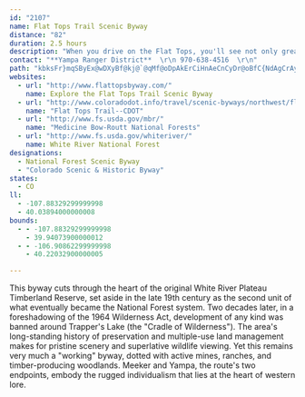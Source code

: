 ```yaml
---
id: "2107"
name: Flat Tops Trail Scenic Byway
distance: "82"
duration: 2.5 hours
description: "When you drive on the Flat Tops, you'll see not only great scenery, but the birthplace of a concept. Development of any kind was barred around Trappers Lake two decades after the region was designated in 1891 as the second National Forest Reserve unit in the foreshadowing of the 1964 Wilderness Act."
contact: "**Yampa Ranger District**  \r\n 970-638-4516  \r\n"
path: "kbksFr}mqSByEx@wDXyBf@kj@`@qMf@oDpAkErCiHnAeCnCyDr@oBfC{NdAgCrAyBhAeCh@aCR_BJeCOaDiBaTUaEJ_BbAaETgBB_CyBef@c@{Co@qCcAoC}@aDeC{Sk@mHPmBR_AvL{XhAcBbAwB|BgDfHiIp_@{\\hReQxv@ee@lBy@zAWjDAbT`@vKAdNc@`ONnIQjJJxC]t^oJrAMtPlBpL~@pEl@`A^`FrCbCx@h@Dr@?tAYtJmDx@w@|BaDvHiNt@}@nCcCpCqBvDeCbDmAdFa@`Cy@|DqDnCoAr@k@hAcA|BgCbBmAnAk@fJaClBgAlGkI`F}JbD{FhRaQrHgJvBaCpFwDlAsAzEoJ`M{OjIqMr@}AhEoLhDgIv@oCt@qDrCgI\\oBbA{\\LmARs@|CsHd@aBUyKnAqJRyCMqA{AsIS{B?yAXeICmB_B}IiAuKBeBNkBn@gEn@yDhAiEvEoK^i@n@_@rCaA|Ck@~Hg@tA_@b@Sh@k@Zq@Tu@HqAEaBW_CyCiP}C{U[gDOuISaD[cBy@{A_@e@}CaBmE_BwGeAy@]uK{Iy@aAi@mBEkA?yCRgDd@kBlB{DjB_CbSkPp@y@Jq@@q@K{@m@sAkBqCeNwUgDuIo@gCIeBNoz@DsFv@iGBs@Gs@aSw~@a@gD_AgMYgB_@_BsC_I}@aDoBcLO}ACuBF_APkAf@gBlH{PZsARuD?cDEaDSeCo@oD_BsDcAsByIoOaAkCsC}OsEgN_A{B{FkI_AuBmEoLcAeDOmCE}TWeAUe@yDsEkRcRgE{DqHaGgFsEaMgM}EgIcAaCy@mCcDgOeAgCw@}@cF}CgCoBkRgX}@eCcD{MsAuCcEeGcDsDwEsEe@u@mBsFeAsBcCaG[eAuAqGe@{AiCgGkIcL}FyEsFkD}AuAu@eBwH{Xe@uAm@y@qAeA_C_BiAgAeA_BmCiGmDaK}DiRiAeHKqASaJMyB{Cg\\sA{KyR_~@{Hoc@_BgEsCiEo@o@yD}BaBcBi@{@_EaLsA{EmAoNOcA_CiGgCeIyAoDk@s@sAcAcBg@sB@}D~@yB\\gVKeBMgASmBw@yIgEy@s@s@gAsK{Uu@qAeFaFmCcD{LgWkH}O_AyB_B_FwDaNaEcK_GqUm@kCOaC?wADgBvAqNEiAgAaIDkUUqB_AmBk@e@q@YoBa@oAk@iByAwAuBcCyGkA_F}BkTmCaRcAgEiAyBkC{Dg@sAcAeL_AaGeB}ImEaRc@y@iCsC}BmDoAeCs@{Ba@yB]kD?oAj@{XNgCXaBdGmRZyBD{@EmAaAeIWmCKgLsC}[_@{C}AsFsAaDi@kAeBiCqDeFeRkRi@sBoJms@}Jk]gGyMgAcD_Imm@SyDOmDC}p@Q_EwCqS}@}Dy@uBeEaIqAqCe@gB{@gHg@aCuB{E]yAIkAC_IKeAa@sBuHqXu@aDcEq]c@{FcAmR?gA|@gKEsBa@aFAiFIwAK_@qEsKcEwDsA}A{@eCaC}Qy@uCsBkF}BgFkAmGOiDCwCNiB\\_ChBgJn@aHN{Hb@os@mC_hAy@aHIcBC_BRaDBeBCoA[sB_KcY_ByDaGoLiAwCE{@Dq@Ni@hD_Ar@k@n@gAlBwE~BsGV}AN_DGyH[oL?sCHkBX{BlIgg@xAaHfG{QrAmBn@wB\\oCNkK}@uCmEyKy@}AmDeIu@mCmAiIU]o@a@cAQ{@P_A`Aa@rBBv@F`@\\p@hBrAR^n@fD^dAbCbFX|@HrA]`CBXNdAr@dB`AxERfCAr@m@zA_Ap@gBd@c@Xa@p@}B`GeEnGaApCUtAUlFWp@k@l@gCrA_@d@O`@_@vDwAfCg@zC}@p@e@RuAKgAs@Ym@YyAB_BZaAvDkGRu@@_AEqA_@mAsAyAeBw@gCm@}AuAu@qBsB{H}AoN{@yAi@k@aDsAsBqB[s@c@mD[}LMyAq@sD_@_Am@y@_Ay@cAg@eAWi@EsFj@eBS_Ak@{@uAuF{OkA}AoAa@mDLaBSu@e@_AsA[mAuBcNw@cBs@[_AC}@Vm@~@WlA}@lIe@xA_A~AeA`A}@`@mCXiAOmCgAeAuAs@uAwLsm@kAiDeAwBqG{EiCqCmFiK_CmCcCsAmCs@_I}@aa@uByBEc@FiCjD_Br@eNxAm@?{@Kg@ScHgEi@mAOgFUw@qHuLSw@e@iFO_Ag@qAy@cAcDeAu@i@oA}Ac@_AS_A[aGOi@{H_QkAcAq@?uEpAg@Dk@EcA_AOm@?y@~@}FDaAQyBOo@aBqBqBmAaAw@uBcDo@eB]yBIkAf@gQSgCi@sAoAgAoPaI{@q@Ws@YmA?wAR{B?aDiA{MIwBcBcGiDeJiBwKOkCZyCKuCOyAa@}@aAs@cAOqGFgIgBy@o@sC{Fc@g@y@g@cI}CSo@?}@p@oA\\Eh@Rb@j@xBfBbA@XUTq@?e@e@kA}C}CwFcDsFaBqAkA{@{AwAaEoAiBgEoCiGsG_@u@OeADo@Lm@Zg@~@Yr@RnA`A|B~Bx@Jx@Mt@qADm@?q@i@uC_@s@_CsCoAyBcCgF}AcCuPkQoIaKeFeDoLg@gBa@eAy@gDmFyGsIoKmKcE{B}Cy@kEc@gBg@g@m@a@_BAg@FiAb@aAd@s@t@s@vAw@~@_@pESdBYvBeAdAUdIX~C_@jHE~@JpFxAhB@`@Mf@e@j@sAHgACy@o@wA]g@s@c@kI}DeNeFai@uLqIyAgJFmXr@aFDeLuAgOyB}De@cADcEr@iCxAyEnDaAb@iB^kl@xBsDhAaIpDaE~BeF`CsBxC}IlOgAz@u@JaA?eAk@eA_BsCmLsAuCmP{RuAmD_@yCIkJO_Ac@kAk@m@oAe@c@?w@RkB~A{LvMkE~B_CdAoBJaBWiA_@i@[cF_HuAaAs@KiADsAl@iArAg@dBQpADzBErCi@fCqInS{@lAm@f@wFhBi@f@_@x@KdAHx@d@lA~@f@|CPh@Vh@l@Rt@@dAOdAo@fAs@d@}@\\kBFiBe@mAy@iAmB_@mAYqB?aBXuE?eA]}AkAaDU_A?_BPsA|@aBb@YbEeAh@g@h@_AXgAD}AiAmG_@mCJmCXsCT_Al@eBxCiF^kBNkAE{AwAmGAmAN{BhGaVBkBOyAiB{DQqABoARgAhBkEbAuDN}BDuDo@sHAkCTsAbD}IPwB?oCWyEDgAXiBxB{GT_BD{Bk@iKXeFh@mBnCuEn@kBh@yFbAsC~@oAjJkDdDgBx@mAbAcCv@mA~HiFlBsBlDkHxAuDfB_DnByB~@yCf@mHfAuCpA{Gx@uNx@yGrBmIn@eEd@gIDoDKgBSqAyBcKoCgJqXar@]mAKqBHuAh@eBrBqBpj@y^~FgEpDgE`IyK|BmE`A}DrCmN^eAv@yAxAsAnBm@hReClIsArAu@x@iAR_B?aBc@{A_AeAmEeCw@_AUm@QaB?q@T_At@{A~Aq@zCa@|G@zDj@hF`CbJ~G`AXzAKr@_@n@mA\\yCi@{C}A_F_CkGuDuHeFgJ}EuFgDkDqHuFo@gA_@wAEy@CaAHeANg@rAeBvAc@vAJf@RnBdB|B~AtBd@bA@dCUrA_@v@_@xAqBn@oBX_BIkCOaAi@eBwHoHaKyIiLiIyHkDy[uJ{DuCwB_DiEkLsCaJmBoHYsEJ}Er@iEpCgIxAiFXmD?mCSyC}@mDk@qAgAuAe@YuBo@gGu@qDSiA_@uAsAW_AUyBBw@ToAh@qA`GaG|@yBVkAB_BGuAa@kBcAaCu@qAYgA_@{B?iB^qIWqCq@kC{IyUsE{KI}@?yBbAcJF{BGkC{Fgt@{@{DcBaGeJcXc@oBqAsJy@mDgCsIeByDy@oDqEq^?aGh@yG|AyDtOyWnAyDtC_NfAuG~AwM|CcYHwAUaFOs@kCuEa@kAOsBdA{IT_An@cAlC{AR_@rDmNR]rBwA@sA{@{Fs@kBiDoFOqBJs@Ta@xAiAjGiBh@YPQ^wAHiAK}AoByFCe@Hm@^s@dA{@l@SN]h@gLNcGYqAe@_AiA{Ae@eA]eAgAiLBc@|C}LTqAR{ANkENyAlBwKtCkVp@eCdEoJPeA`@_EEaDYgGe@kDCyFr@cAl@}ApBgCvAqApAg@vASxDkAvDkCxBuBvBmCn@aAnA_Dx@_AjJgHbCyBxEyEnAy@hAe@lASfAG~C@fEJ|DZdENxJIbHJbAA^WhA{Ch@yGd@aQnIwOp@e@`@AxCFbGx@fCLx@Sv@q@jEiGdCyC`@MnFKx@QhMuI`@g@jGgOZeAzCeOJyCc@_kBBeBnBoYAoAyA{FDee@j@Mth@Bh@ATKTk@?y@HgZ"
websites:
  - url: "http://www.flattopsbyway.com/"
    name: Explore the Flat Tops Trail Scenic Byway
  - url: "http://www.coloradodot.info/travel/scenic-byways/northwest/flat-tops-trail"
    name: "Flat Tops Trail--CDOT"
  - url: "http://www.fs.usda.gov/mbr/"
    name: "Medicine Bow-Routt National Forests"
  - url: "http://www.fs.usda.gov/whiteriver/"
    name: White River National Forest
designations:
  - National Forest Scenic Byway
  - "Colorado Scenic & Historic Byway"
states:
  - CO
ll:
  - -107.88329299999998
  - 40.03894000000008
bounds:
  - - -107.88329299999998
    - 39.94073900000012
  - - -106.90862299999998
    - 40.22032900000005

---
```


This byway cuts through the heart of the original White River Plateau Timberland Reserve, set aside in the late 19th century as the second unit of what eventually became the National Forest system. Two decades later, in a foreshadowing of the 1964 Wilderness Act, development of any kind was banned around Trapper's
Lake (the "Cradle of Wilderness"). The area's long-standing history of preservation and multiple-use land management makes for pristine scenery and superlative wildlife viewing. Yet this remains very
much a "working" byway, dotted with active mines, ranches, and timber-producing woodlands. Meeker and Yampa, the route's two endpoints, embody the rugged individualism that lies at the heart of western lore.
